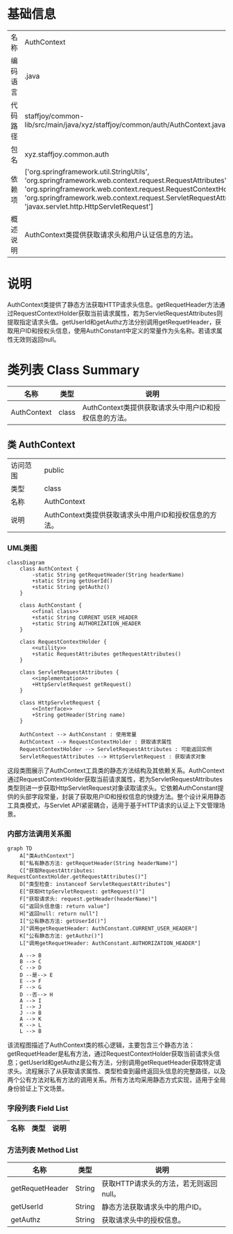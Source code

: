 # 基础信息

|      |      |
|------|------|
| 名称 | AuthContext |
| 编码语言 | .java |
| 代码路径 | staffjoy/common-lib/src/main/java/xyz/staffjoy/common/auth/AuthContext.java |
| 包名 | xyz.staffjoy.common.auth |
| 依赖项 | ['org.springframework.util.StringUtils', 'org.springframework.web.context.request.RequestAttributes', 'org.springframework.web.context.request.RequestContextHolder', 'org.springframework.web.context.request.ServletRequestAttributes', 'javax.servlet.http.HttpServletRequest'] |
| 概述说明 | AuthContext类提供获取请求头和用户认证信息的方法。 |

# 说明

AuthContext类提供了静态方法获取HTTP请求头信息。getRequetHeader方法通过RequestContextHolder获取当前请求属性，若为ServletRequestAttributes则提取指定请求头值。getUserId和getAuthz方法分别调用getRequetHeader，获取用户ID和授权头信息，使用AuthConstant中定义的常量作为头名称。若请求属性无效则返回null。

# 类列表 Class Summary

| 名称   | 类型  | 说明 |
|-------|------|-------------|
| AuthContext | class | AuthContext类提供获取请求头中用户ID和授权信息的方法。 |



## 类 AuthContext

|      |      |
|------|------|
| 访问范围 | public |
| 类型 | class |
| 名称 | AuthContext |
| 说明 | AuthContext类提供获取请求头中用户ID和授权信息的方法。 |


### UML类图

```mermaid
classDiagram
    class AuthContext {
        -static String getRequetHeader(String headerName)
        +static String getUserId()
        +static String getAuthz()
    }

    class AuthConstant {
        <<final class>>
        +static String CURRENT_USER_HEADER
        +static String AUTHORIZATION_HEADER
    }

    class RequestContextHolder {
        <<utility>>
        +static RequestAttributes getRequestAttributes()
    }

    class ServletRequestAttributes {
        <<implementation>>
        +HttpServletRequest getRequest()
    }

    class HttpServletRequest {
        <<Interface>>
        +String getHeader(String name)
    }

    AuthContext --> AuthConstant : 使用常量
    AuthContext --> RequestContextHolder : 获取请求属性
    RequestContextHolder --> ServletRequestAttributes : 可能返回实例
    ServletRequestAttributes --> HttpServletRequest : 获取请求对象
```

这段类图展示了AuthContext工具类的静态方法结构及其依赖关系。AuthContext通过RequestContextHolder获取当前请求属性，若为ServletRequestAttributes类型则进一步获取HttpServletRequest对象读取请求头。它依赖AuthConstant提供的头部字段常量，封装了获取用户ID和授权信息的快捷方法。整个设计采用静态工具类模式，与Servlet API紧密耦合，适用于基于HTTP请求的认证上下文管理场景。


### 内部方法调用关系图

```mermaid
graph TD
    A["类AuthContext"]
    B["私有静态方法: getRequetHeader(String headerName)"]
    C["获取RequestAttributes: RequestContextHolder.getRequestAttributes()"]
    D["类型检查: instanceof ServletRequestAttributes"]
    E["获取HttpServletRequest: getRequest()"]
    F["获取请求头: request.getHeader(headerName)"]
    G["返回头信息值: return value"]
    H["返回null: return null"]
    I["公有静态方法: getUserId()"]
    J["调用getRequetHeader: AuthConstant.CURRENT_USER_HEADER"]
    K["公有静态方法: getAuthz()"]
    L["调用getRequetHeader: AuthConstant.AUTHORIZATION_HEADER"]

    A --> B
    B --> C
    C --> D
    D --是--> E
    E --> F
    F --> G
    D --否--> H
    A --> I
    I --> J
    J --> B
    A --> K
    K --> L
    L --> B
```

该流程图描述了AuthContext类的核心逻辑，主要包含三个静态方法：getRequetHeader是私有方法，通过RequestContextHolder获取当前请求头信息；getUserId和getAuthz是公有方法，分别调用getRequetHeader获取特定请求头。流程展示了从获取请求属性、类型检查到最终返回头信息的完整路径，以及两个公有方法对私有方法的调用关系。所有方法均采用静态方式实现，适用于全局身份验证上下文场景。

### 字段列表 Field List

| 名称  | 类型  | 说明 |
|-------|-------|------|

### 方法列表 Method List

| 名称  | 类型  | 说明 |
|-------|-------|------|
| getRequetHeader | String | 获取HTTP请求头的方法，若无则返回null。 |
| getUserId | String | 静态方法获取请求头中的用户ID。 |
| getAuthz | String | 获取请求头中的授权信息。 |




